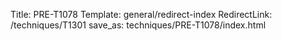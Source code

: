 Title: PRE-T1078
Template: general/redirect-index
RedirectLink: /techniques/T1301
save_as: techniques/PRE-T1078/index.html